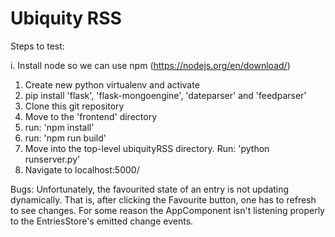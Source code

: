 # Ubiquity RSS

Steps to test:

i. Install node so we can use npm (https://nodejs.org/en/download/)
1. Create new python virtualenv and activate
2. pip install 'flask', 'flask-mongoengine', 'dateparser' and 'feedparser'
3. Clone this git repository
4. Move to the 'frontend' directory
5. run: 'npm install'
6. run: 'npm run build'
7. Move into the top-level ubiquityRSS directory. Run: 'python runserver.py'
8. Navigate to localhost:5000/

Bugs:
Unfortunately, the favourited state of an entry is not updating dynamically. That is,
after clicking the Favourite button, one has to refresh to see changes. For some
reason the AppComponent isn't listening properly to the EntriesStore's emitted change events.

